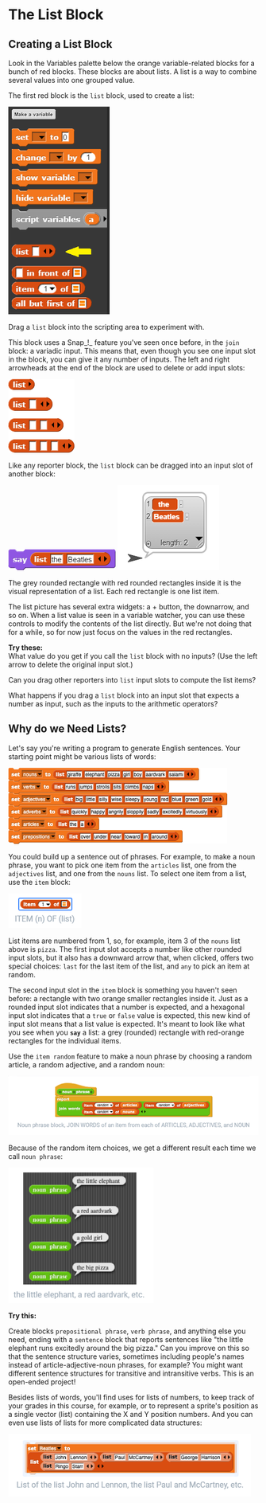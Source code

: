 # The List Block

## Creating a List Block

Look in the Variables palette below the orange variable-related blocks for a bunch of red blocks. These blocks are about lists. A list is a way to combine several values into one grouped value.

The first red block is the `list` block, used to create a list:

![](../.gitbook/assets/image%20%28175%29.png)

Drag a `list` block into the scripting area to experiment with.

This block uses a Snap_!_ feature you've seen once before, in the `join` block: a variadic input. This means that, even though you see one input slot in the block, you can give it any number of inputs. The left and right arrowheads at the end of the block are used to delete or add input slots:

![](../.gitbook/assets/image%20%28117%29.png)

  
  
Like any reporter block, the `list` block can be dragged into an input slot of another block:

![](../.gitbook/assets/image%20%28188%29.png) ![](../.gitbook/assets/image%20%2870%29.png) 

The grey rounded rectangle with red rounded rectangles inside it is the visual representation of a list. Each red rectangle is one list item.

The list picture has several extra widgets: a + button, the downarrow, and so on. When a list value is seen in a variable watcher, you can use these controls to modify the contents of the list directly. But we're not doing that for a while, so for now just focus on the values in the red rectangles.  
  
**Try these:**  
What value do you get if you call the `list` block with no inputs? \(Use the left arrow to delete the original input slot.\)

Can you drag other reporters into `list` input slots to compute the list items?

What happens if you drag a `list` block into an input slot that expects a number as input, such as the inputs to the arithmetic operators?

## Why do we Need Lists?

Let's say you're writing a program to generate English sentences. Your starting point might be various lists of words:

![](../.gitbook/assets/image%20%28150%29.png)

You could build up a sentence out of phrases. For example, to make a noun phrase, you want to pick one item from the `articles` list, one from the `adjectives` list, and one from the `nouns` list. To select one item from a list, use the `item` block:

![](../.gitbook/assets/image%20%28236%29.png)

List items are numbered from 1, so, for example, item 3 of the `nouns` list above is `pizza`. The first input slot accepts a number like other rounded input slots, but it also has a downward arrow that, when clicked, offers two special choices: `last` for the last item of the list, and `any` to pick an item at random.

The second input slot in the `item` block is something you haven't seen before: a rectangle with two orange smaller rectangles inside it. Just as a rounded input slot indicates that a number is expected, and a hexagonal input slot indicates that a `true` or `false` value is expected, this new kind of input slot means that a list value is expected. It's meant to look like what you see when you **`say`** a list: a grey \(rounded\) rectangle with red-orange rectangles for the individual items.

Use the `item random` feature to make a noun phrase by choosing a random article, a random adjective, and a random noun:

![](../.gitbook/assets/image%20%2872%29.png)

Because of the random item choices, we get a different result each time we call `noun phrase`:

![](../.gitbook/assets/image%20%28162%29.png)

**Try this:**

Create blocks `prepositional phrase`, `verb phrase`, and anything else you need, ending with a `sentence` block that reports sentences like "the little elephant runs excitedly around the big pizza." Can you improve on this so that the sentence structure varies, sometimes including people's names instead of article-adjective-noun phrases, for example? You might want different sentence structures for transitive and intransitive verbs. This is an open-ended project!

Besides lists of words, you'll find uses for lists of numbers, to keep track of your grades in this course, for example, or to represent a sprite's position as a single vector \(list\) containing the X and Y position numbers. And you can even use lists of lists for more complicated data structures:

![](../.gitbook/assets/image%20%2874%29.png)

